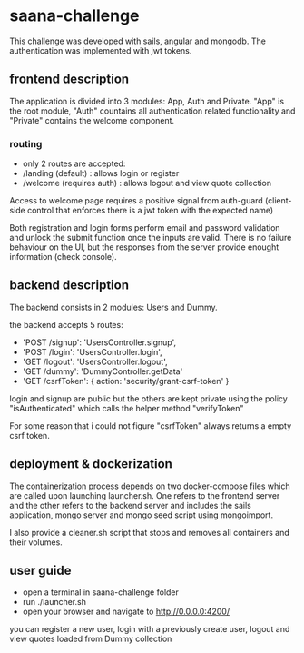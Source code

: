# saana-challenge

This challenge was developed with sails, angular and mongodb.
The authentication was implemented with jwt tokens.


## frontend description

The application is divided into 3 modules: App, Auth and Private.
"App" is the root module, "Auth" countains all authentication related functionality and "Private" contains the welcome component.

### routing
- only 2 routes are accepted:
- /landing (default) : allows login or register
- /welcome (requires auth) : allows logout and view quote collection

Access to welcome page requires a positive signal from auth-guard (client-side control that enforces there is a jwt token with the expected name)

Both registration and login forms perform email and password validation and unlock the submit function once the inputs are valid.
There is no failure behaviour on the UI, but the responses from the server provide enought information (check console).   


## backend description

The backend consists in 2 modules: Users and Dummy.

the backend accepts 5 routes:
- 'POST /signup': 'UsersController.signup',
- 'POST /login': 'UsersController.login',
- 'GET /logout': 'UsersController.logout',
- 'GET /dummy': 'DummyController.getData'
- 'GET /csrfToken': { action: 'security/grant-csrf-token' }

login and signup are public but the others are kept private using the policy "isAuthenticated" which calls the helper method "verifyToken"

For some reason that i could not figure "csrfToken" always returns a empty csrf token.

## deployment & dockerization

The containerization process depends on two docker-compose files which are called upon launching launcher.sh.
One refers to the frontend server and the other refers to the backend server and includes the sails application, mongo server and mongo seed script using mongoimport.

I also provide a cleaner.sh script that stops and removes all containers and their volumes.


## user guide

- open a terminal in saana-challenge folder
- run ./launcher.sh
- open your browser and navigate to http://0.0.0.0:4200/


you can register a new user, login with a previously create user, logout and view quotes loaded from Dummy collection
